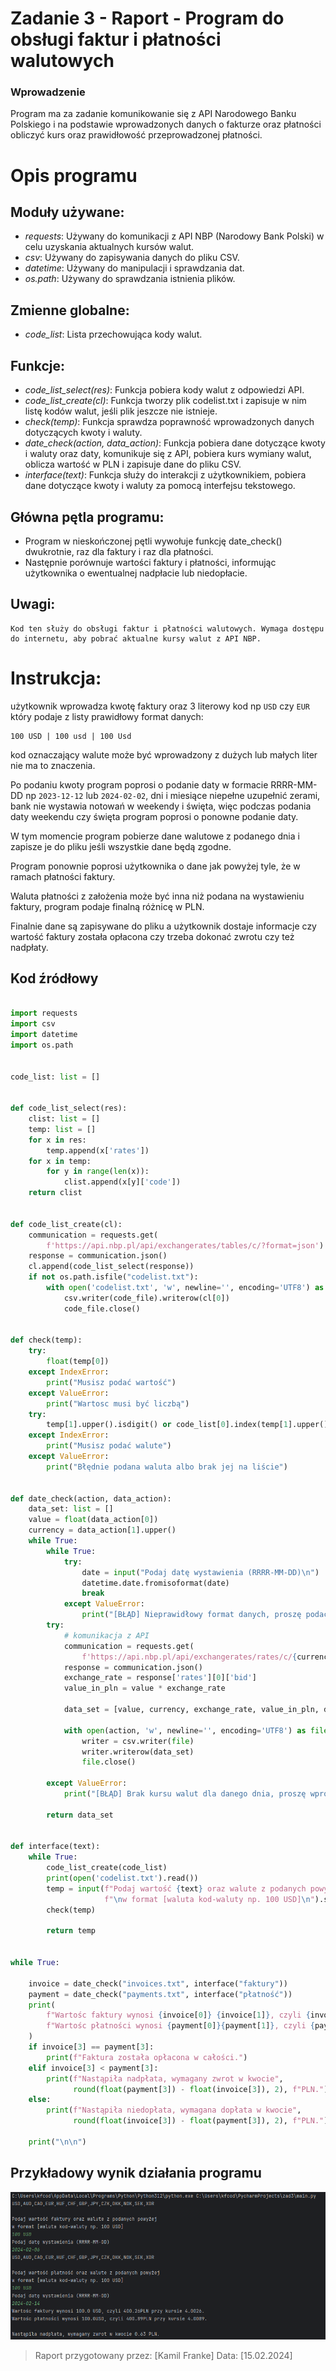 # Zadanie 3 - Raport - Program do obsługi faktur i płatności walutowych


### Wprowadzenie
Program ma za zadanie komunikowanie się z API Narodowego Banku Polskiego i na podstawie wprowadzonych danych o fakturze oraz płatności obliczyć kurs oraz prawidłowość przeprowadzonej płatności.

# Opis programu

## Moduły używane:

- *requests*: Używany do komunikacji z API NBP (Narodowy Bank Polski) w celu uzyskania aktualnych kursów walut.
- *csv*: Używany do zapisywania danych do pliku CSV.
- *datetime*: Używany do manipulacji i sprawdzania dat.
- *os.path*: Używany do sprawdzania istnienia plików.

## Zmienne globalne:

- *code_list*: Lista przechowująca kody walut.

## Funkcje:
- *code_list_select(res)*: Funkcja pobiera kody walut z odpowiedzi API.
- *code_list_create(cl)*: Funkcja tworzy plik codelist.txt i zapisuje w nim listę kodów walut, jeśli plik jeszcze nie istnieje.
- *check(temp)*: Funkcja sprawdza poprawność wprowadzonych danych dotyczących kwoty i waluty.
- *date_check(action, data_action)*: Funkcja pobiera dane dotyczące kwoty i waluty oraz daty, komunikuje się z API, pobiera kurs wymiany walut, oblicza wartość w PLN i zapisuje dane do pliku CSV.
- *interface(text)*: Funkcja służy do interakcji z użytkownikiem, pobiera dane dotyczące kwoty i waluty za pomocą interfejsu tekstowego.


## Główna pętla programu:
- Program w nieskończonej pętli wywołuje funkcję date_check() dwukrotnie, raz dla faktury i raz dla płatności.
- Następnie porównuje wartości faktury i płatności, informując użytkownika o ewentualnej nadpłacie lub niedopłacie.

## Uwagi:
    Kod ten służy do obsługi faktur i płatności walutowych. Wymaga dostępu do internetu, aby pobrać aktualne kursy walut z API NBP.

# Instrukcja:
użytkownik wprowadza kwotę faktury oraz 3 literowy kod np `USD` czy `EUR` który podaje z listy prawidłowy format danych:

    100 USD | 100 usd | 100 Usd

kod oznaczający walute może być wprowadzony z dużych lub małych liter nie ma to znaczenia.

Po podaniu kwoty program poprosi o podanie daty w formacie RRRR-MM-DD np `2023-12-12` lub `2024-02-02`, dni i miesiące niepełne uzupełnić zerami, bank nie wystawia notowań w weekendy i święta, więc podczas podania daty weekendu czy święta program poprosi o ponowne podanie daty.

W tym momencie program pobierze dane walutowe z podanego dnia i zapisze je do pliku jeśli wszystkie dane będą zgodne.

Program ponownie poprosi użytkownika o dane jak powyżej tyle, że w ramach płatności faktury.

Waluta płatności z założenia może być inna niż podana na wystawieniu faktury, program podaje finalną różnicę w PLN. 

Finalnie dane są zapisywane do pliku a użytkownik dostaje informacje czy wartość faktury została opłacona czy trzeba dokonać zwrotu czy też nadpłaty.

## Kod źródłowy

``` python

import requests
import csv
import datetime
import os.path


code_list: list = []


def code_list_select(res):
    clist: list = []
    temp: list = []
    for x in res:
        temp.append(x['rates'])
    for x in temp:
        for y in range(len(x)):
            clist.append(x[y]['code'])
    return clist


def code_list_create(cl):
    communication = requests.get(
        f'https://api.nbp.pl/api/exchangerates/tables/c/?format=json')
    response = communication.json()
    cl.append(code_list_select(response))
    if not os.path.isfile("codelist.txt"):
        with open('codelist.txt', 'w', newline='', encoding='UTF8') as code_file:
            csv.writer(code_file).writerow(cl[0])
            code_file.close()


def check(temp):
    try:
        float(temp[0])
    except IndexError:
        print("Musisz podać wartość")
    except ValueError:
        print("Wartosc musi być liczbą")
    try:
        temp[1].upper().isdigit() or code_list[0].index(temp[1].upper())
    except IndexError:
        print("Musisz podać walute")
    except ValueError:
        print("Błędnie podana waluta albo brak jej na liście")


def date_check(action, data_action):
    data_set: list = []
    value = float(data_action[0])
    currency = data_action[1].upper()
    while True:
        while True:
            try:
                date = input("Podaj datę wystawienia (RRRR-MM-DD)\n")
                datetime.date.fromisoformat(date)
                break
            except ValueError:
                print("[BŁĄD] Nieprawidłowy format danych, proszę podać datę w formacie RRRR-MM-DD")
        try:
            # komunikacja z API
            communication = requests.get(
                f'https://api.nbp.pl/api/exchangerates/rates/c/{currency}/{date}/?format=json')
            response = communication.json()
            exchange_rate = response['rates'][0]['bid']
            value_in_pln = value * exchange_rate

            data_set = [value, currency, exchange_rate, value_in_pln, date]

            with open(action, 'w', newline='', encoding='UTF8') as file:
                writer = csv.writer(file)
                writer.writerow(data_set)
                file.close()

        except ValueError:
            print("[BŁĄD] Brak kursu walut dla danego dnia, proszę wprowadzić inną datę.")

        return data_set


def interface(text):
    while True:
        code_list_create(code_list)
        print(open('codelist.txt').read())
        temp = input(f"Podaj wartość {text} oraz walute z podanych powyżej "
                     f"\nw format [waluta kod-waluty np. 100 USD]\n").split()
        check(temp)

        return temp


while True:

    invoice = date_check("invoices.txt", interface("faktury"))
    payment = date_check("payments.txt", interface("płatność"))
    print(
        f"Wartośc faktury wynosi {invoice[0]} {invoice[1]}, czyli {invoice[3]}PLN przy kursie {invoice[2]}.\n"
        f"Wartośc płatności wynosi {payment[0]}{payment[1]}, czyli {payment[3]}PLN przy kursie {payment[2]}.\n"
    )
    if invoice[3] == payment[3]:
        print(f"Faktura została opłacona w całości.")
    elif invoice[3] < payment[3]:
        print(f"Nastąpiła nadpłata, wymagany zwrot w kwocie",
              round(float(payment[3]) - float(invoice[3]), 2), f"PLN.")
    else:
        print(f"Nastąpiła niedopłata, wymagana dopłata w kwocie",
              round(float(invoice[3]) - float(payment[3]), 2), f"PLN.")

    print("\n\n")

```
## Przykładowy wynik działania programu

![alt text](image.png)

> Raport przygotowany przez: [Kamil Franke]
> Data: [15.02.2024]